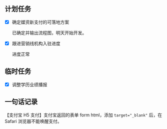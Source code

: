 ## 计划任务

- [x] 确定媒资新支付的可落地方案

  已确定并输出流程图，明天开始开发。

- [x] 跟进营销线机构入驻进度

  进度正常

## 临时任务

- [x] 调整学历业绩播报

## 一句话记录

【支付宝 H5 支付】支付宝返回的表单 form html，添加 `target="_blank"` 后，在 Safari 浏览器不能唤醒支付。
